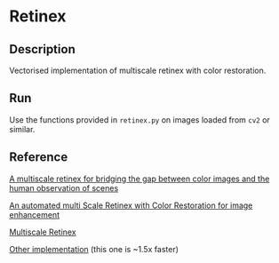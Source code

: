 # Retinex

## Description

Vectorised implementation of multiscale retinex with color restoration.

## Run

Use the functions provided in `retinex.py` on images loaded from `cv2` or similar.

## Reference

[A multiscale retinex for bridging the gap between color images and the human observation of scenes](http://ieeexplore.ieee.org/document/597272/)

[An automated multi Scale Retinex with Color Restoration for image enhancement](http://ieeexplore.ieee.org/document/6176791/)

[Multiscale Retinex](http://www.ipol.im/pub/art/2014/107/)

[Other implementation](https://github.com/dongb5/Retinex) (this one is ~1.5x faster)


